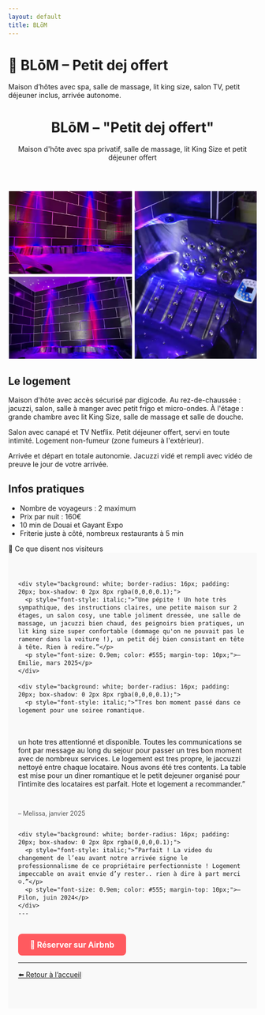 ```yaml
---
layout: default
title: BLōM
---
```


# 🪷 BLōM – Petit dej offert

Maison d’hôtes avec spa, salle de massage, lit king size, salon TV, petit déjeuner inclus, arrivée autonome.
<body>
  <header>
    <h1>BLōM – "Petit dej offert"</h1>
    <p>Maison d'hôte avec spa privatif, salle de massage, lit King Size et petit déjeuner offert</p>
  </header>

  <div class="hero">
    <img src="image-jacuzzi.png" alt="Spa haut de gamme">
  </div>

  <section>
    <h2>Le logement</h2>
    <p>Maison d'hôte avec accès sécurisé par digicode. Au rez-de-chaussée : jacuzzi, salon, salle à manger avec petit frigo et micro-ondes. À l'étage : grande chambre avec lit King Size, salle de massage et salle de douche.</p>
    <p>Salon avec canapé et TV Netflix. Petit déjeuner offert, servi en toute intimité. Logement non-fumeur (zone fumeurs à l'extérieur).</p>
    <p>Arrivée et départ en totale autonomie. Jacuzzi vidé et rempli avec vidéo de preuve le jour de votre arrivée.</p>
  </section>

  <section>
    <h2>Infos pratiques</h2>
    <ul>
      <li>Nombre de voyageurs : 2 maximum</li>
      <li>Prix par nuit : 160€</li>
      <li>10 min de Douai et Gayant Expo</li>
      <li>Friterie juste à côté, nombreux restaurants à 5 min</li>
    </ul>
  </section>
💬 Ce que disent nos visiteurs

<section id="avis-clients" style="background-color: #f9f9f9; padding: 40px 20px;">
  <div style="display: grid; grid-template-columns: repeat(auto-fit, minmax(250px, 1fr)); gap: 20px; max-width: 1000px; margin: 0 auto;">

    <div style="background: white; border-radius: 16px; padding: 20px; box-shadow: 0 2px 8px rgba(0,0,0,0.1);">
      <p style="font-style: italic;">“Une pépite ! Un hote très sympathique, des instructions claires, une petite maison sur 2 étages, un salon cosy, une table joliment dressée, une salle de massage, un jacuzzi bien chaud, des peignoirs bien pratiques, un lit king size super confortable (dommage qu'on ne pouvait pas le ramener dans la voiture !), un petit déj bien consistant en tête à tête. Rien à redire.”</p>
      <p style="font-size: 0.9em; color: #555; margin-top: 10px;">– Emilie, mars 2025</p>
    </div>

    <div style="background: white; border-radius: 16px; padding: 20px; box-shadow: 0 2px 8px rgba(0,0,0,0.1);">
      <p style="font-style: italic;">“Tres bon moment passé dans ce logement pour une soiree romantique.
un hote tres attentionné et disponible.
Toutes les communications se font par message au long du sejour pour passer un tres bon moment avec de nombreux services.
Le logement est tres propre, le jaccuzzi nettoyé entre chaque locataire. Nous avons été tres contents.
La table est mise pour un diner romantique et le petit dejeuner organisé pour l’intimite des locataires est parfait.
Hote et logement a recommander.”</p>
      <p style="font-size: 0.9em; color: #555; margin-top: 10px;">– Melissa, janvier 2025</p>
    </div>

    <div style="background: white; border-radius: 16px; padding: 20px; box-shadow: 0 2px 8px rgba(0,0,0,0.1);">
      <p style="font-style: italic;">“Parfait ! La video du changement de l’eau avant notre arrivée signe le professionnalisme de ce propriétaire perfectionniste ! Logement impeccable on avait envie d’y rester.. rien à dire à part merci ☺️.”</p>
      <p style="font-size: 0.9em; color: #555; margin-top: 10px;">– Pilon, juin 2024</p>
    </div>
    ---

<a href="https://www.airbnb.fr/rooms/985569147645507170?adults=2&photo_id=1746486815&source_impression_id=p3_1747346181_P3eiLskLdFG2eIah&previous_page_section_name=1000" target="_blank" style="
  display: inline-block;
  background-color: #ff5a5f;
  color: white;
  padding: 12px 24px;
  border-radius: 8px;
  font-weight: bold;
  text-decoration: none;
  margin-top: 20px;
  font-size: 16px;
">
  🔑 Réserver sur Airbnb
</a>

---


[⬅️ Retour à l’accueil](index.md)
